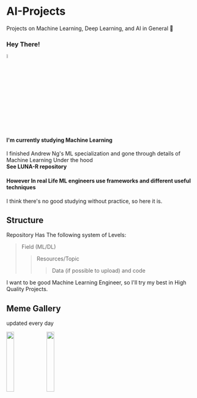 # AI-Projects
Projects on Machine Learning, Deep Learning, and AI in General 🧐
<br>

### Hey There!
<img src='https://media.tenor.com/SNL9_xhZl9oAAAAi/waving-hand-joypixels.gif' width=5%><br>
#### **I'm currently studying Machine Learning**
I finished Andrew Ng's ML specialization and gone through details of Machine Learning Under the hood<br>
**See LUNA-R repository**

#### However In real Life ML engineers use frameworks and different useful techniques
I think there's no good studying without practice, so here it is.<br>

## **Structure**
Repository Has The following system of Levels:

> Field (ML/DL)
> > Resources/Topic
> > > Data (if possible to upload) and code

I want to be good Machine Learning Engineer, so I'll try my best in High Quality Projects.<br>



## **Meme Gallery**
updated every day<br>

<img src='https://preview.redd.it/my-daughter-tells-me-youre-an-ai-engineer-v0-hq54uuvqe8uc1.jpeg?auto=webp&s=6e413aee56fe73b0f63a9c9e852e098c90ef32a6' width=20%>
<img src='https://www.mihaileric.com/static/linear_regression_joke-9400ea8c70e0500f1934f7a22c86bc68-b75a8.png' width=20%>
